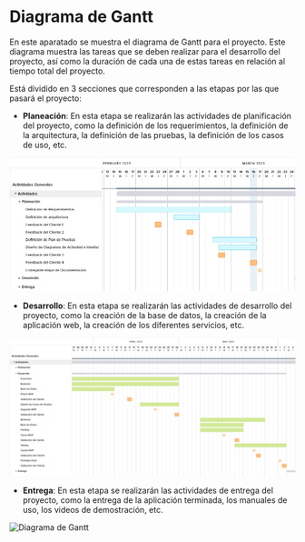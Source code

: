 # Diagrama de Gantt

En este aparatado se muestra el diagrama de Gantt para el proyecto. Este diagrama muestra las tareas que se deben realizar para el desarrollo del proyecto, así como la duración de cada una de estas tareas en relación al tiempo total del proyecto.

Está dividido en 3 secciones que corresponden a las etapas por las que pasará el proyecto:

- **Planeación**: En esta etapa se realizarán las actividades de planificación del proyecto, como la definición de los requerimientos, la definición de la arquitectura, la definición de las pruebas, la definición de los casos de uso, etc.

![Diagrama de Gantt](https://github.com/sebasgonvitec/qchau-software/blob/main/wiki/Docs/Diagramas/Gantt/gantt1.png)

- **Desarrollo**: En esta etapa se realizarán las actividades de desarrollo del proyecto, como la creación de la base de datos, la creación de la aplicación web, la creación de los diferentes servicios, etc.

![Diagrama de Gantt](https://github.com/sebasgonvitec/qchau-software/blob/main/wiki/Docs/Diagramas/Gantt/gantt2.png)

- **Entrega**: En esta etapa se realizarán las actividades de entrega del proyecto, como la entrega de la aplicación terminada, los manuales de uso, los videos de demostración, etc.

![Diagrama de Gantt](https://github.com/sebasgonvitec/qchau-software/blob/main/wiki/Docs/Diagramas/Gantt/gantt3.png)
